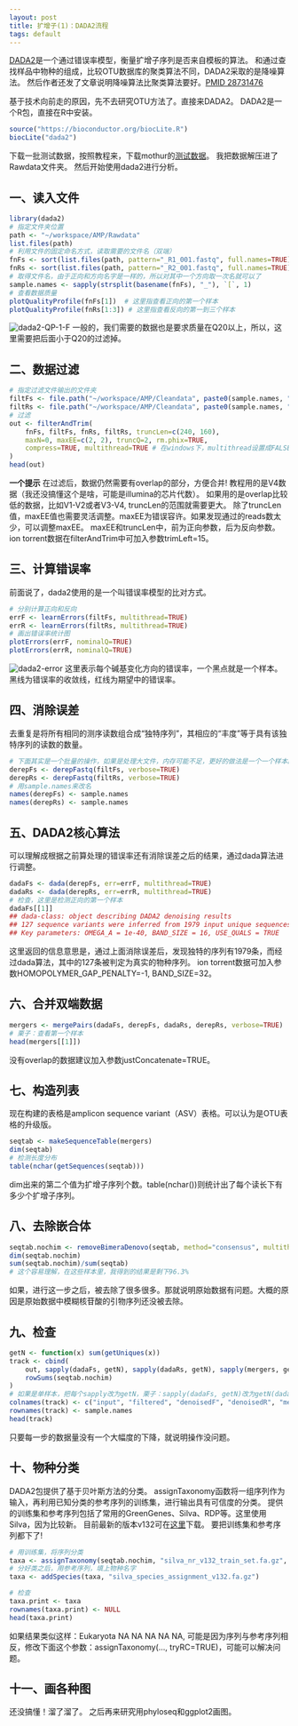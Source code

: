 ```yaml
---
layout: post
title: 扩增子(1)：DADA2流程
tags: default
---
```

[DADA2](https://benjjneb.github.io/dada2/index.html)是一个通过错误率模型，衡量扩增子序列是否来自模板的算法。
和通过查找样品中物种的组成，比较OTU数据库的聚类算法不同，DADA2采取的是降噪算法。
然后作者还发了文章说明降噪算法比聚类算法要好。[PMID 28731476](https://www.ncbi.nlm.nih.gov/pubmed/28731476)

基于技术向前走的原因，先不去研究OTU方法了。直接来DADA2。
DADA2是一个R包，直接在R中安装。
```R
source("https://bioconductor.org/biocLite.R")
biocLite("dada2")
```

下载一批测试数据，按照教程来，下载mothur的[测试数据](http://www.mothur.org/w/images/d/d6/MiSeqSOPData.zip)。
我把数据解压进了Rawdata文件夹。
然后开始使用dada2进行分析。


一、读入文件
---
```R
library(dada2)
# 指定文件夹位置
path <- "~/workspace/AMP/Rawdata"
list.files(path)
# 利用文件的固定命名方式，读取需要的文件名（双端）
fnFs <- sort(list.files(path, pattern="_R1_001.fastq", full.names=TRUE))
fnRs <- sort(list.files(path, pattern="_R2_001.fastq", full.names=TRUE))
# 取得文件名，由于正向和方向名字是一样的，所以对其中一个方向取一次名就可以了
sample.names <- sapply(strsplit(basename(fnFs), "_"), `[`, 1)
# 查看数据质量
plotQualityProfile(fnFs[1])  # 这里指查看正向的第一个样本
plotQualityProfile(fnRs[1:3]) # 这里指查看反向的第一到三个样本
```
![dada2-QP-1-F](https://raw.githubusercontent.com/pzweuj/pzweuj.github.io/master/downloads/images/dada2-QP-1-F.PNG)
一般的，我们需要的数据也是要求质量在Q20以上，所以，这里需要把后面小于Q20的过滤掉。

二、数据过滤
---
```R
# 指定过滤文件输出的文件夹
filtFs <- file.path("~/workspace/AMP/Cleandata", paste0(sample.names, "_F_filt.fastq.gz"))
filtRs <- file.path("~/workspace/AMP/Cleandata", paste0(sample.names, "_R_filt.fastq.gz"))
# 过滤
out <- filterAndTrim(
	fnFs, filtFs, fnRs, filtRs, truncLen=c(240, 160),
	maxN=0, maxEE=c(2, 2), truncQ=2, rm.phix=TRUE,
	compress=TRUE, multithread=TRUE # 在windows下，multithread设置成FALSE
)
head(out)
```
**一个提示**
在过滤后，数据仍然需要有overlap的部分，方便合并! 
教程用的是V4数据（我还没搞懂这个是啥，可能是illumina的芯片代数）。
如果用的是overlap比较低的数据，比如V1-V2或者V3-V4, truncLen的范围就需要更大。
除了truncLen值，maxEE值也需要灵活调整。maxEE为错误容许。如果发现通过的reads数太少，可以调整maxEE。
maxEE和truncLen中，前为正向参数，后为反向参数。
ion torrent数据在filterAndTrim中可加入参数trimLeft=15。

三、计算错误率
---
前面说了，dada2使用的是一个叫错误率模型的比对方式。
```R
# 分别计算正向和反向
errF <- learnErrors(filtFs, multithread=TRUE)
errR <- learnErrors(filtRs, multithread=TRUE)
# 画出错误率统计图
plotErrors(errF, nominalQ=TRUE)
plotErrors(errR, nominalQ=TRUE)
```
![dada2-error](https://raw.githubusercontent.com/pzweuj/pzweuj.github.io/master/downloads/images/dada2-error.PNG)
这里表示每个碱基变化方向的错误率，一个黑点就是一个样本。黑线为错误率的收敛线，红线为期望中的错误率。

四、消除误差
---
去重复是将所有相同的测序读数组合成“独特序列”，其相应的“丰度”等于具有该独特序列的读数的数量。
```R
# 下面其实是一个批量的操作，如果是处理大文件，内存可能不足，更好的做法是一个一个样本的进行
derepFs <- derepFastq(filtFs, verbose=TRUE)
derepRs <- derepFastq(filtRs, verbose=TRUE)
# 用sample.names来改名
names(derepFs) <- sample.names
names(derepRs) <- sample.names
```

五、DADA2核心算法
---
可以理解成根据之前算处理的错误率还有消除误差之后的结果，通过dada算法进行调整。
```R
dadaFs <- dada(derepFs, err=errF, multithread=TRUE)
dadaRs <- dada(derepRs, err=errR, multithread=TRUE)
# 检查，这里是检测正向的第一个样本
dadaFs[[1]]
## dada-class: object describing DADA2 denoising results
## 127 sequence variants were inferred from 1979 input unique sequences.
## Key parameters: OMEGA_A = 1e-40, BAND_SIZE = 16, USE_QUALS = TRUE
```
这里返回的信息意思是，通过上面消除误差后，发现独特的序列有1979条，而经过dada算法，其中的127条被判定为真实的物种序列。
ion torrent数据可加入参数HOMOPOLYMER_GAP_PENALTY=-1, BAND_SIZE=32。

六、合并双端数据
---
```R
mergers <- mergePairs(dadaFs, derepFs, dadaRs, derepRs, verbose=TRUE)
# 栗子：查看第一个样本
head(mergers[[1]])
```
没有overlap的数据建议加入参数justConcatenate=TRUE。

七、构造列表
---
现在构建的表格是amplicon sequence variant（ASV）表格。可以认为是OTU表格的升级版。
```R
seqtab <- makeSequenceTable(mergers)
dim(seqtab)
# 检测长度分布
table(nchar(getSequences(seqtab)))
```
dim出来的第二个值为扩增子序列个数。table(nchar())则统计出了每个读长下有多少个扩增子序列。

八、去除嵌合体
---
```R
seqtab.nochim <- removeBimeraDenovo(seqtab, method="consensus", multithread=TRUE, verbose=TRUE)
dim(seqtab.nochim)
sum(seqtab.nochim)/sum(seqtab)
# 这个容易理解，在这些样本里，我得到的结果是剩下96.3%
```
如果，进行这一步之后，被去除了很多很多。那就说明原始数据有问题。大概的原因是原始数据中模糊核苷酸的引物序列还没被去除。

九、检查
---
```R
getN <- function(x) sum(getUniques(x))
track <- cbind(
	out, sapply(dadaFs, getN), sapply(dadaRs, getN), sapply(mergers, getN),
	rowSums(seqtab.nochim)
)
# 如果是单样本，把每个sapply改为getN，栗子：sapply(dadaFs, getN)改为getN(dadaFs)
colnames(track) <- c("input", "filtered", "denoisedF", "denoisedR", "merged", "nonchim")
rownames(track) <- sample.names
head(track)
```
只要每一步的数据量没有一个大幅度的下降，就说明操作没问题。

十、物种分类
---
DADA2包提供了基于贝叶斯方法的分类。
assignTaxonomy函数将一组序列作为输入，再利用已知分类的参考序列的训练集，进行输出具有可信度的分类。
提供的训练集和参考序列包括了常用的GreenGenes、Silva、RDP等。这里使用Silva，因为比较新。
目前最新的版本v132可在[这里](https://zenodo.org/record/1172783)下载。
要把训练集和参考序列都下了!
```R
# 用训练集，将序列分类
taxa <- assignTaxonomy(seqtab.nochim, "silva_nr_v132_train_set.fa.gz", multithread=TRUE)
# 分好类之后，用参考序列，填上物种名字
taxa <- addSpecies(taxa, "silva_species_assignment_v132.fa.gz")

# 检查
taxa.print <- taxa
rownames(taxa.print) <- NULL
head(taxa.print)
```
如果结果类似这样：Eukaryota NA NA NA NA NA, 
可能是因为序列与参考序列相反，修改下面这个参数：assignTaxonomy(..., tryRC=TRUE)，可能可以解决问题。

十一、画各种图
---
还没搞懂！溜了溜了。
之后再来研究用phyloseq和ggplot2画图。

[-_-]:。。。。。